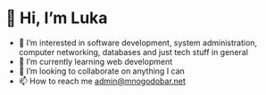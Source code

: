 # 👋 Hi, I’m Luka
- 👀 I’m interested in software development, system administration, computer networking, databases and just tech stuff in general
- 🌱 I’m currently learning web development
- 💞️ I’m looking to collaborate on anything I can
- 📫 How to reach me admin@mnogodobar.net

<!---
LuxanL/LuxanL is a ✨ special ✨ repository because its `README.md` (this file) appears on your GitHub profile.
You can click the Preview link to take a look at your changes.
--->
